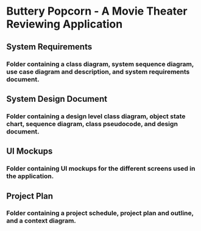 # Buttery Popcorn - A Movie Theater Reviewing Application

## System Requirements
### Folder containing a class diagram, system sequence diagram, use case diagram and description, and system requirements document.

## System Design Document
### Folder containing a design level class diagram, object state chart, sequence diagram, class pseudocode, and design document.

## UI Mockups
### Folder containing UI mockups for the different screens used in the application.

## Project Plan
### Folder containing a project schedule, project plan and outline, and a context diagram.


